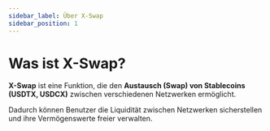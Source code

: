 ```yaml
---
sidebar_label: Über X-Swap
sidebar_position: 1
---
```


# Was ist X-Swap?

**X-Swap** ist eine Funktion, die den **Austausch (Swap) von Stablecoins (USDTX, USDCX)** zwischen verschiedenen Netzwerken ermöglicht.

Dadurch können Benutzer die Liquidität zwischen Netzwerken sicherstellen und ihre Vermögenswerte freier verwalten.